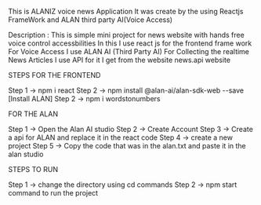 This is ALANIZ voice news Application
It was create by the using Reactjs FrameWork and ALAN third party AI(Voice Access)

Description :
    This is simple mini project for news website with hands free voice control accessbilities
    In this I use react js for the frontend frame work
    For Voice Access I use ALAN AI (Third Party AI)
    For Collecting the realtime News Articles I use API for it I get from the website news.api website

STEPS
FOR THE FRONTEND

Step 1 -> npm i react
Step 2 -> npm install @alan-ai/alan-sdk-web --save [Install ALAN]
Step 2 -> npm i wordstonumbers

FOR THE ALAN

Step 1 -> Open the Alan AI studio
Step 2 -> Create Account
Step 3 -> Create a api for ALAN and replace it in the react code
Step 4 -> create  a new project
Step 5 -> Copy the code that was in the alan.txt and paste it in the alan studio

STEPS TO RUN 

Step 1 -> change the directory using cd commands
Step 2 -> npm start command to run the project

